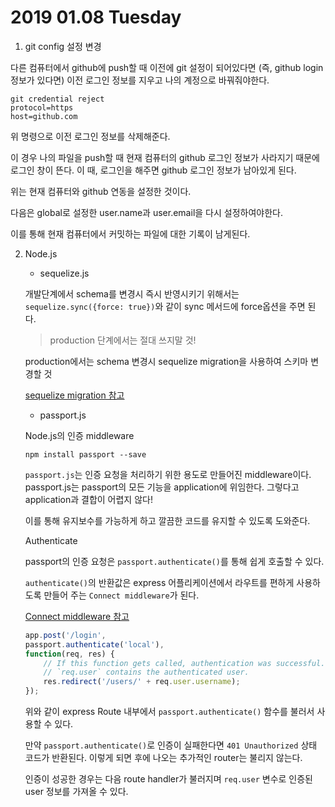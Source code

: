 # 2019 01.08 Tuesday

1. git config 설정 변경

다른 컴퓨터에서 github에 push할 때 이전에 git 설정이 되어있다면 (즉, github login 정보가 있다면) 이전 로그인 정보를 지우고 나의 계정으로 바꿔줘야한다.

```
git credential reject
protocol=https
host=github.com
```
위 명령으로 이전 로그인 정보를 삭제해준다.

이 경우 나의 파일을 push할 때 현재 컴퓨터의 github 로그인 정보가 사라지기 때문에 로그인 창이 뜬다. 이 때, 로그인을 해주면 github 로그인 정보가 남아있게 된다.

위는 현재 컴퓨터와 github 연동을 설정한 것이다.

다음은 global로 설정한 user.name과 user.email을 다시 설정하여야한다.

이를 통해 현재 컴퓨터에서 커밋하는 파일에 대한 기록이 남게된다.

2. Node.js

    - sequelize.js

    개발단계에서 schema를 변경시 즉시 반영시키기 위해서는 `sequelize.sync({force: true})`와 같이 sync 메서드에 force옵션을 주면 된다.

    > production 단계에서는 절대 쓰지말 것!

    production에서는 schema 변경시 sequelize migration을 사용하여 스키마 변경할 것

    [sequelize migration 참고](http://docs.sequelizejs.com/manual/tutorial/migrations.html)

    - passport.js

    Node.js의 인증 middleware

    ```
    npm install passport --save
    ```
    `passport.js`는 인증 요청을 처리하기 위한 용도로 만들어진 middleware이다. passport.js는 passport의 모든 기능을 application에 위임한다. 그렇다고 application과 결합이 어렵지 않다!

    이를 통해 유지보수를 가능하게 하고 깔끔한 코드를 유지할 수 있도록 도와준다.

    Authenticate

    passport의 인증 요청은 `passport.authenticate()`를 통해 쉽게 호출할 수 있다.

    `authenticate()`의 반환값은 express 어플리케이션에서 라우트를 편하게 사용하도록 만들어 주는 `Connect middleware`가 된다.

    [Connect middleware 참고](https://github.com/senchalabs/connect#readme)

    ```javascript
    app.post('/login',
    passport.authenticate('local'),
    function(req, res) {
        // If this function gets called, authentication was successful.
        // `req.user` contains the authenticated user.
        res.redirect('/users/' + req.user.username);
    });
    ```
    위와 같이 express Route 내부에서 `passport.authenticate()` 함수를 불러서 사용할 수 있다.

    만약 `passport.authenticate()`로 인증이 실패한다면 `401 Unauthorized` 상태 코드가 반환된다. 이렇게 되면 후에 나오는 추가적인 router는 불리지 않는다.

    인증이 성공한 경우는 다음 route handler가 불러지며 `req.user` 변수로 인증된 user 정보를 가져올 수 있다.